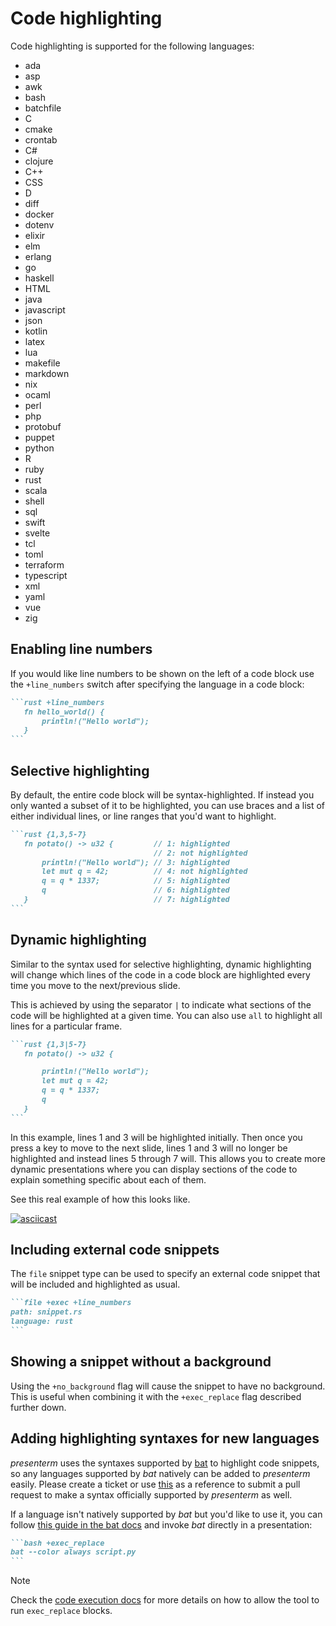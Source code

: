 # Code highlighting

Code highlighting is supported for the following languages:

* ada
* asp
* awk
* bash
* batchfile
* C
* cmake
* crontab
* C#
* clojure
* C++
* CSS
* D
* diff
* docker
* dotenv
* elixir
* elm
* erlang
* go
* haskell
* HTML
* java
* javascript
* json
* kotlin
* latex
* lua
* makefile
* markdown
* nix
* ocaml
* perl
* php
* protobuf
* puppet
* python
* R
* ruby
* rust
* scala
* shell
* sql
* swift
* svelte
* tcl
* toml
* terraform
* typescript
* xml
* yaml
* vue
* zig

## Enabling line numbers

If you would like line numbers to be shown on the left of a code block use the `+line_numbers` switch after specifying
the language in a code block:

~~~markdown
```rust +line_numbers
   fn hello_world() {
       println!("Hello world");
   }
```
~~~

## Selective highlighting

By default, the entire code block will be syntax-highlighted. If instead you only wanted a subset of it to be
highlighted, you can use braces and a list of either individual lines, or line ranges that you'd want to highlight.

~~~markdown
```rust {1,3,5-7}
   fn potato() -> u32 {         // 1: highlighted
                                // 2: not highlighted
       println!("Hello world"); // 3: highlighted
       let mut q = 42;          // 4: not highlighted
       q = q * 1337;            // 5: highlighted
       q                        // 6: highlighted
   }                            // 7: highlighted
```
~~~

## Dynamic highlighting

Similar to the syntax used for selective highlighting, dynamic highlighting will change which lines of the code in a
code block are highlighted every time you move to the next/previous slide.

This is achieved by using the separator `|` to indicate what sections of the code will be highlighted at a given time.
You can also use `all` to highlight all lines for a particular frame.

~~~markdown
```rust {1,3|5-7}
   fn potato() -> u32 {

       println!("Hello world");
       let mut q = 42;
       q = q * 1337;
       q
   }
```
~~~

In this example, lines 1 and 3 will be highlighted initially. Then once you press a key to move to the next slide, lines
1 and 3 will no longer be highlighted and instead lines 5 through 7 will. This allows you to create more dynamic
presentations where you can display sections of the code to explain something specific about each of them.

See this real example of how this looks like.

[![asciicast](https://asciinema.org/a/iCf4f6how1Ux3H8GNzksFUczI.svg)](https://asciinema.org/a/iCf4f6how1Ux3H8GNzksFUczI)

## Including external code snippets

The `file` snippet type can be used to specify an external code snippet that will be included and highlighted as usual. 

~~~markdown
```file +exec +line_numbers
path: snippet.rs
language: rust
```
~~~

## Showing a snippet without a background

Using the `+no_background` flag will cause the snippet to have no background. This is useful when combining it with the 
`+exec_replace` flag described further down.

## Adding highlighting syntaxes for new languages

_presenterm_ uses the syntaxes supported by [bat](https://github.com/sharkdp/bat) to highlight code snippets, so any 
languages supported by _bat_ natively can be added to _presenterm_ easily. Please create a ticket or use 
[this](https://github.com/mfontanini/presenterm/pull/385) as a reference to submit a pull request to make a syntax 
officially supported by _presenterm_ as well.

If a language isn't natively supported by _bat_ but you'd like to use it, you can follow
[this guide in the bat docs](https://github.com/sharkdp/bat#adding-new-syntaxes--language-definitions) and
invoke _bat_ directly in a presentation:

~~~markdown
```bash +exec_replace
bat --color always script.py
```
~~~

> [!note]
> Check the [code execution docs](execution.md#executing-and-replacing) for more details on how to allow the tool to run 
> `exec_replace` blocks.
